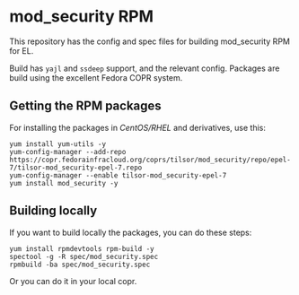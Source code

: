 # mod_security RPM

This repository has the config and spec files for building mod_security RPM for EL.

Build has `yajl` and `ssdeep` support, and the relevant config.  Packages are build using the excellent Fedora COPR system.

## Getting the RPM packages

For installing the packages in _CentOS/RHEL_ and derivatives, use this:

```
yum install yum-utils -y
yum-config-manager --add-repo https://copr.fedorainfracloud.org/coprs/tilsor/mod_security/repo/epel-7/tilsor-mod_security-epel-7.repo
yum-config-manager --enable tilsor-mod_security-epel-7
yum install mod_security -y
```

## Building locally

If you want to build locally the packages, you can do these steps:
```
yum install rpmdevtools rpm-build -y
spectool -g -R spec/mod_security.spec
rpmbuild -ba spec/mod_security.spec
```

Or you can do it in your local copr.
